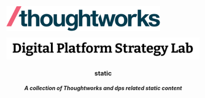 <div>
		<img alt="Thoughtworks Logo" src="https://raw.githubusercontent.com/ThoughtWorks-DPS/static/master/thoughtworks_flamingo_wave.png?sanitize=true" width=400 />
</div>
<div align="center">
	<p>
		<img alt="DPS Title" src="https://raw.githubusercontent.com/ThoughtWorks-DPS/static/master/dps_lab_title.png?sanitize=true" />
	</p>
  <h3>static</h3>
  <h5>A collection of Thoughtworks and dps related static content</h5>
</div>
<br />

